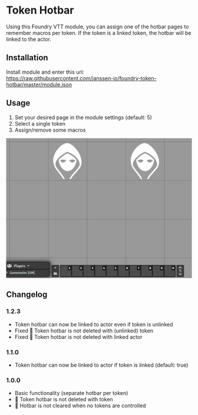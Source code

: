 # Token Hotbar
Using this Foundry VTT module, you can assign one of the hotbar pages to remember macros per token.
If the token is a linked token, the hotbar will be linked to the actor.

## Installation
Install module and enter this url: https://raw.githubusercontent.com/janssen-io/foundry-token-hotbar/master/module.json

## Usage
1. Set your desired page in the module settings (default: 5)
2. Select a single token
3. Assign/remove some macros

![Demo](./token-hotbar.gif)

## Changelog
### 1.2.3
- Token hotbar can now be linked to actor even if token is unlinked
- Fixed 🐛 Token hotbar is not deleted with (unlinked) token
- Fixed 🐛 Token hotbar is not deleted with linked actor

### 1.1.0
- Token hotbar can now be linked to actor if token is linked (default: true)

### 1.0.0
- Basic functionality (separate hotbar per token)
- 🐛 Token hotbar is not deleted with token
- 🐛 Hotbar is not cleared when no tokens are controlled
